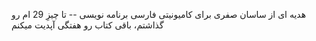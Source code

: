  
هدیه ای از ساسان صفری برای کامیونیتی فارسی برنامه نویسی --
تا چیزِ 29 ام رو گذاشتم، باقی کتاب رو هفتگی آپدیت میکنم
